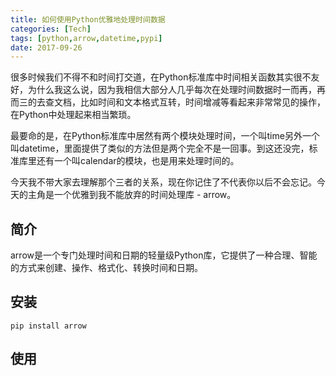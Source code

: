 ```yaml
---
title: 如何使用Python优雅地处理时间数据
categories: [Tech]
tags: [python,arrow,datetime,pypi]
date: 2017-09-26
---
```


很多时候我们不得不和时间打交道，在Python标准库中时间相关函数其实很不友好，为什么我这么说，因为我相信大部分人几乎每次在处理时间数据时一而再，再而三的去查文档，比如时间和文本格式互转，时间增减等看起来非常常见的操作，在Python中处理起来相当繁琐。

最要命的是，在Python标准库中居然有两个模块处理时间，一个叫time另外一个叫datetime，里面提供了类似的方法但是两个完全不是一回事。到这还没完，标准库里还有一个叫calendar的模块，也是用来处理时间的。

今天我不带大家去理解那个三者的关系，现在你记住了不代表你以后不会忘记。今天的主角是一个优雅到我不能放弃的时间处理库 - arrow。

## 简介

arrow是一个专门处理时间和日期的轻量级Python库，它提供了一种合理、智能的方式来创建、操作、格式化、转换时间和日期。

## 安装

```shell
pip install arrow
```

## 使用

